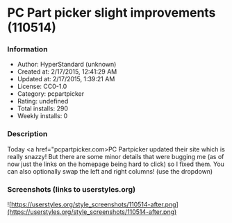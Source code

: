 # PC Part picker slight improvements (110514)

### Information
- Author: HyperStandard (unknown)
- Created at: 2/17/2015, 12:41:29 AM
- Updated at: 2/17/2015, 1:39:21 AM
- License: CC0-1.0
- Category: pcpartpicker
- Rating: undefined
- Total installs: 290
- Weekly installs: 0


### Description
Today <a href="pcpartpicker.com>PC Partpicker</a> updated their site which is really snazzy! But there are some minor details that were bugging me (as of now just the links on the homepage being hard to click) so I fixed them. You can also optionally swap the left and right columns! (use the dropdown)


### Screenshots (links to userstyles.org)
![https://userstyles.org/style_screenshots/110514-after.png](https://userstyles.org/style_screenshots/110514-after.png)


